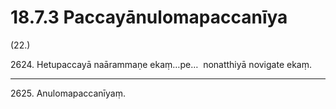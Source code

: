

# 18.7.3 Paccayānulomapaccanīya




(22.)

2624\. Hetupaccayā naārammaṇe ekaṃ…pe…  nonatthiyā novigate ekaṃ.

---

2625\. Anulomapaccanīyaṃ.





